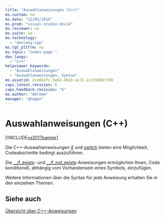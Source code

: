 ```yaml
---
title: "Auswahlanweisungen (C++)"
ms.custom: na
ms.date: "12/03/2016"
ms.prod: "visual-studio-dev14"
ms.reviewer: na
ms.suite: na
ms.technology: 
  - "devlang-cpp"
ms.tgt_pltfrm: na
ms.topic: "index-page "
dev_langs: 
  - "C++"
helpviewer_keywords: 
  - "Auswahlanweisungen"
  - "Auswahlanweisungen, Syntax"
ms.assetid: 2ce662fc-5e62-461b-ac31-2c159d8ef33b
caps.latest.revision: 6
caps.handback.revision: "6"
ms.author: "mblome"
manager: "ghogen"
---
```

# Auswahlanweisungen (C++)
[!INCLUDE[vs2017banner](../assembler/inline/includes/vs2017banner.md)]

Die C\+\+\-Auswahlanweisungen [if](../cpp/if-else-statement-cpp.md) und [switch](../cpp/switch-statement-cpp.md) bieten eine Möglichkeit, Codeabschnitte bedingt auszuführen.  
  
 Die [\_\_if\_exists](../cpp/if-exists-statement.md)\- und [\_\_if\_not\_exists](../cpp/if-not-exists-statement.md)\-Anweisungen ermöglichen Ihnen, Code konditionell, abhängig vom Vorhandensein eines Symbols, einzufügen.  
  
 Weitere Informationen über die Syntax für jede Anweisung erhalten Sie in den einzelnen Themen.  
  
## Siehe auch  
 [Übersicht über C\+\+\-Anweisungen](../cpp/overview-of-cpp-statements.md)